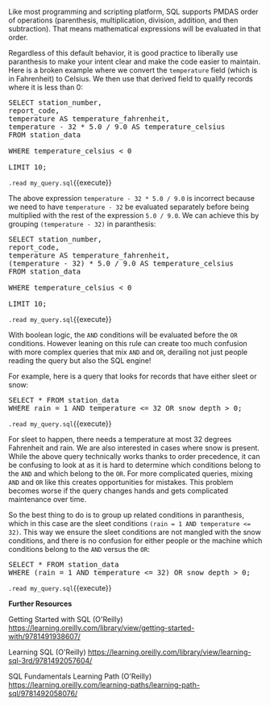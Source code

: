 Like most programming and scripting platform, SQL supports PMDAS order of operations (parenthesis, multiplication, division, addition, and then subtraction). That means mathematical expressions will be evaluated in that order. 

Regardless of this default behavior, it is good practice to liberally use paranthesis to make your intent clear and make the code easier to maintain. Here is a broken example where we convert the `temperature` field (which is in Fahrenheit) to Celsius. We then use that derived field to qualify records where it is less than 0: 


<pre class="file" data-filename="my_query.sql" data-target="replace">
SELECT station_number, 
report_code, 
temperature AS temperature_fahrenheit,
temperature - 32 * 5.0 / 9.0 AS temperature_celsius 
FROM station_data

WHERE temperature_celsius < 0 

LIMIT 10;
</pre>

`.read my_query.sql`{{execute}}

The above expression `temperature - 32 * 5.0 / 9.0` is incorrect because we need to have `temperature - 32` be evaluated separately before being multiplied with the rest of the expression `5.0 / 9.0`. We can achieve this by grouping `(temperature - 32)` in paranthesis:

<pre class="file" data-filename="my_query.sql" data-target="replace">
SELECT station_number, 
report_code, 
temperature AS temperature_fahrenheit,
(temperature - 32) * 5.0 / 9.0 AS temperature_celsius 
FROM station_data

WHERE temperature_celsius < 0 

LIMIT 10;
</pre>

`.read my_query.sql`{{execute}}

With boolean logic, the `AND` conditions will be evaluated before the `OR` conditions. However leaning on this rule can create too much confusion with more complex queries that mix `AND` and `OR`, derailing not just people reading the query but also the SQL engine!

For example, here is a query that looks for records that have either sleet or snow: 


<pre class="file" data-filename="my_query.sql" data-target="replace">
SELECT * FROM station_data
WHERE rain = 1 AND temperature <= 32 OR snow_depth > 0;
</pre>

`.read my_query.sql`{{execute}}

For sleet to happen, there needs a temperature at most 32 degrees Fahrenheit and rain. We are also interested in cases where snow is present. While the above query technically works thanks to order precedence, it can be confusing to look at as it is hard to determine which conditions belong to the `AND` and which belong to the `OR`. For more complicated queries, mixing `AND` and `OR` like this creates opportunities for mistakes. This problem becomes worse if the query changes hands and gets complicated maintenance over time. 

So the best thing to do is to group up related conditions in paranthesis, which in this case are the sleet conditions `(rain = 1 AND temperature <= 32)`. This way we ensure the sleet conditions are not mangled with the snow conditions, and there is no confusion for either people or the machine which conditions belong to the `AND` versus the `OR`: 

<pre class="file" data-filename="my_query.sql" data-target="replace">
SELECT * FROM station_data
WHERE (rain = 1 AND temperature <= 32) OR snow_depth > 0;
</pre>

`.read my_query.sql`{{execute}}



**Further Resources**

Getting Started with SQL (O'Reilly)
https://learning.oreilly.com/library/view/getting-started-with/9781491938607/

Learning SQL (O'Reilly)
https://learning.oreilly.com/library/view/learning-sql-3rd/9781492057604/

SQL Fundamentals Learning Path (O'Reilly)
https://learning.oreilly.com/learning-paths/learning-path-sql/9781492058076/
